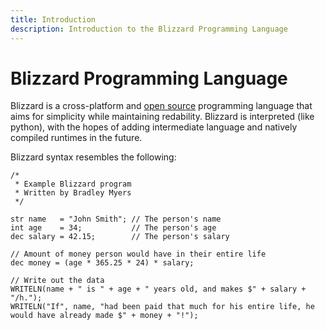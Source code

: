 ```yaml
---
title: Introduction
description: Introduction to the Blizzard Programming Language
---
```


# Blizzard Programming Language

Blizzard is a cross-platform and [open source](https://github.com/BlizzardLang/) programming language that aims for simplicity while maintaining redability. Blizzard is interpreted (like python), with the hopes of adding intermediate language and natively compiled runtimes in the future.

Blizzard syntax resembles the following:
```bzz:no-line-numbers
/*
 * Example Blizzard program
 * Written by Bradley Myers
 */

str name   = "John Smith"; // The person's name
int age    = 34;           // The person's age
dec salary = 42.15;        // The person's salary

// Amount of money person would have in their entire life
dec money = (age * 365.25 * 24) * salary; 

// Write out the data
WRITELN(name + " is " + age + " years old, and makes $" + salary + "/h.");
WRITELN("If", name, "had been paid that much for his entire life, he would have already made $" + money + "!");
```
